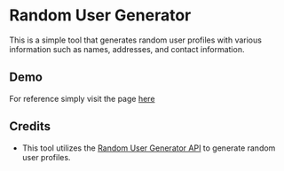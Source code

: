 # Random User Generator

This is a simple tool that generates random user profiles with various information such as names, addresses, and contact information.

## Demo

For reference simply visit the page [here](https://whilmarbitoco.me/user/)

## Credits

- This tool utilizes the [Random User Generator API](https://randomuser.me/) to generate random user profiles.




